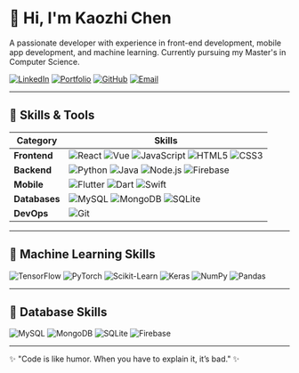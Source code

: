 # 👋 Hi, I'm Kaozhi Chen

A passionate developer with experience in front-end development, mobile app development, and machine learning. Currently pursuing my Master's in Computer Science.

[![LinkedIn](https://img.shields.io/badge/LinkedIn-blue?logo=linkedin&logoColor=white)](https://www.linkedin.com/in/kaozhi-chen/)
[![Portfolio](https://img.shields.io/badge/Portfolio-FF69B4?style=flat-square&logo=dribbble&logoColor=white)](https://kaozhi-portfolio.vercel.app/)
[![GitHub](https://img.shields.io/badge/GitHub-black?style=flat-square&logo=github&logoColor=white)](https://github.com/yourusername)
[![Email](https://img.shields.io/badge/Email-red?style=flat-square&logo=gmail&logoColor=white)](mailto:kylerchen16@gmail.com)

---

## 🚀 Skills & Tools

| **Category**  | **Skills**                                                                                                                                                                                                                                                                                                                                                                                                                                                                                                     |
| ------------- | -------------------------------------------------------------------------------------------------------------------------------------------------------------------------------------------------------------------------------------------------------------------------------------------------------------------------------------------------------------------------------------------------------------------------------------------------------------------------------------------------------------- |
| **Frontend**  | ![React](https://img.shields.io/badge/React-20232A?style=flat-square&logo=react&logoColor=61DAFB) ![Vue](https://img.shields.io/badge/Vue-4FC08D?style=flat-square&logo=vue.js&logoColor=white) ![JavaScript](https://img.shields.io/badge/JavaScript-F7DF1E?style=flat-square&logo=javascript&logoColor=black) ![HTML5](https://img.shields.io/badge/HTML5-E34F26?style=flat-square&logo=html5&logoColor=white) ![CSS3](https://img.shields.io/badge/CSS3-1572B6?style=flat-square&logo=css3&logoColor=white) |
| **Backend**   | ![Python](https://img.shields.io/badge/Python-3776AB?style=flat-square&logo=python&logoColor=white) ![Java](https://img.shields.io/badge/Java-007396?style=flat-square&logo=java&logoColor=white) ![Node.js](https://img.shields.io/badge/Node.js-339933?style=flat-square&logo=nodedotjs&logoColor=white) ![Firebase](https://img.shields.io/badge/Firebase-FFCA28?style=flat-square&logo=firebase&logoColor=black)                                                                                           |
| **Mobile**    | ![Flutter](https://img.shields.io/badge/Flutter-02569B?style=flat-square&logo=flutter&logoColor=white) ![Dart](https://img.shields.io/badge/Dart-0175C2?style=flat-square&logo=dart&logoColor=white) ![Swift](https://img.shields.io/badge/Swift-FA7343?style=flat-square&logo=swift&logoColor=white)                                                                                                                                                                                                          |
| **Databases** | ![MySQL](https://img.shields.io/badge/MySQL-4479A1?style=flat-square&logo=mysql&logoColor=white) ![MongoDB](https://img.shields.io/badge/MongoDB-47A248?style=flat-square&logo=mongodb&logoColor=white) ![SQLite](https://img.shields.io/badge/SQLite-003B57?style=flat-square&logo=sqlite&logoColor=white)                                                                                                                                                                                                    |
| **DevOps**    | ![Git](https://img.shields.io/badge/Git-F05032?style=flat-square&logo=git&logoColor=white)                                                                                                                                                                                                                                                                                                                                                                                                                     |

---

## 🤖 Machine Learning Skills

![TensorFlow](https://img.shields.io/badge/TensorFlow-FF6F00?style=flat-square&logo=tensorflow&logoColor=white)
![PyTorch](https://img.shields.io/badge/PyTorch-EE4C2C?style=flat-square&logo=pytorch&logoColor=white)
![Scikit-Learn](https://img.shields.io/badge/Scikit--Learn-F7931E?style=flat-square&logo=scikit-learn&logoColor=white)
![Keras](https://img.shields.io/badge/Keras-D00000?style=flat-square&logo=keras&logoColor=white)
![NumPy](https://img.shields.io/badge/NumPy-013243?style=flat-square&logo=numpy&logoColor=white)
![Pandas](https://img.shields.io/badge/Pandas-150458?style=flat-square&logo=pandas&logoColor=white)

---

## 💾 Database Skills

![MySQL](https://img.shields.io/badge/MySQL-4479A1?style=flat-square&logo=mysql&logoColor=white)
![MongoDB](https://img.shields.io/badge/MongoDB-47A248?style=flat-square&logo=mongodb&logoColor=white)
![SQLite](https://img.shields.io/badge/SQLite-003B57?style=flat-square&logo=sqlite&logoColor=white)
![Firebase](https://img.shields.io/badge/Firebase-FFCA28?style=flat-square&logo=firebase&logoColor=black)

---

✨ "Code is like humor. When you have to explain it, it’s bad." ✨
